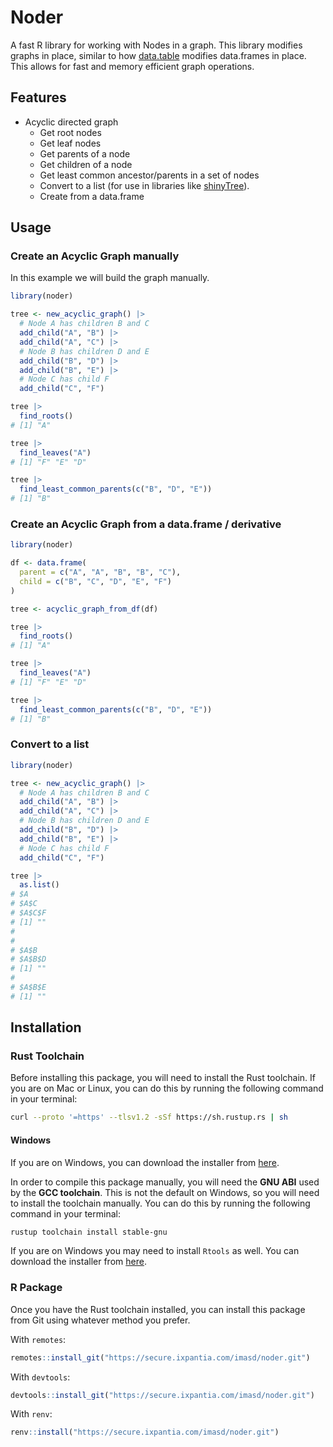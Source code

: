 # Noder

A fast R library for working with Nodes in a graph. This library
modifies graphs in place, similar to how [data.table](https://github.com/Rdatatable/data.table)
modifies data.frames in place. This allows for fast and memory efficient
graph operations.

## Features

 - Acyclic directed graph
   - Get root nodes
   - Get leaf nodes
   - Get parents of a node
   - Get children of a node
   - Get least common ancestor/parents in a set of nodes
   - Convert to a list (for use in libraries like [shinyTree](https://github.com/shinyTree/shinyTree)).
   - Create from a data.frame

## Usage

### Create an Acyclic Graph manually

In this example we will build the graph manually.

```R
library(noder)

tree <- new_acyclic_graph() |>
  # Node A has children B and C
  add_child("A", "B") |>
  add_child("A", "C") |>
  # Node B has children D and E
  add_child("B", "D") |>
  add_child("B", "E") |>
  # Node C has child F
  add_child("C", "F")

tree |>
  find_roots()
# [1] "A"

tree |>
  find_leaves("A")
# [1] "F" "E" "D"

tree |>
  find_least_common_parents(c("B", "D", "E"))
# [1] "B"
```

### Create an Acyclic Graph from a data.frame / derivative

```R
library(noder)

df <- data.frame(
  parent = c("A", "A", "B", "B", "C"),
  child = c("B", "C", "D", "E", "F")
)

tree <- acyclic_graph_from_df(df)

tree |>
  find_roots()
# [1] "A"

tree |>
  find_leaves("A")
# [1] "F" "E" "D"

tree |>
  find_least_common_parents(c("B", "D", "E"))
# [1] "B"
```

### Convert to a list

```R
library(noder)

tree <- new_acyclic_graph() |>
  # Node A has children B and C
  add_child("A", "B") |>
  add_child("A", "C") |>
  # Node B has children D and E
  add_child("B", "D") |>
  add_child("B", "E") |>
  # Node C has child F
  add_child("C", "F")

tree |>
  as.list()
# $A
# $A$C
# $A$C$F
# [1] ""
# 
# 
# $A$B
# $A$B$D
# [1] ""
# 
# $A$B$E
# [1] ""
```

## Installation

### Rust Toolchain

Before installing this package, you will need to install the
Rust toolchain. If you are on Mac or Linux, you can do this
by running the following command in your terminal:

```bash
curl --proto '=https' --tlsv1.2 -sSf https://sh.rustup.rs | sh
```

#### Windows

If you are on Windows, you can download the installer from
[here](https://www.rust-lang.org/tools/install).

In order to compile this package manually, you will need the
**GNU ABI** used by the **GCC toolchain**. This is not the
default on Windows, so you will need to install the
toolchain manually. You can do this by running the following
command in your terminal:

```bash
rustup toolchain install stable-gnu
```

If you are on Windows you may need to install `Rtools` as
well. You can download the installer from
[here](https://cran.r-project.org/bin/windows/Rtools/).

### R Package

Once you have the Rust toolchain installed, you can install
this package from Git using whatever method you prefer.

With `remotes`:

```R
remotes::install_git("https://secure.ixpantia.com/imasd/noder.git")
```

With `devtools`:

```R
devtools::install_git("https://secure.ixpantia.com/imasd/noder.git")
```

With `renv`:

```R
renv::install("https://secure.ixpantia.com/imasd/noder.git")
```
